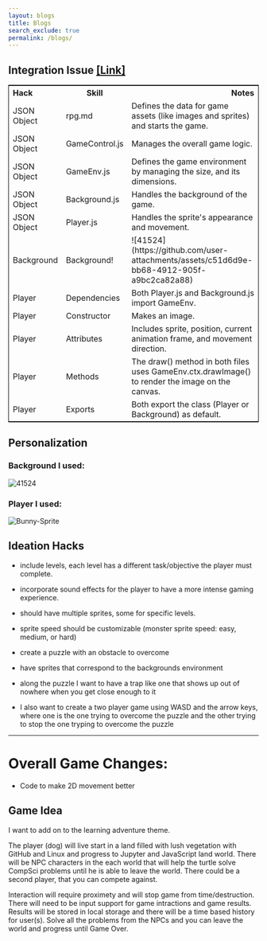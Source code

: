 ```yaml
---
layout: blogs 
title: Blogs
search_exclude: true
permalink: /blogs/
---
```


## Integration Issue [ [Link] ](https://github.com/whitelunarium/Aneesh_2025/issues/6)

<table style="width:100%; border: 1px solid black;">
  <tr>
    <th style="text-align:left">Hack</th>
    <th style="text-align:center">Skill</th>
    <th style="text-align:right">Notes</th>
  </tr>
  <tr>
    <td>JSON Object</td>
    <td>rpg.md</td>
    <td>Defines the data for game assets (like images and sprites) and starts the game.</td>
  </tr>
  <tr>
    <td>JSON Object</td>
    <td>GameControl.js</td>
    <td>Manages the overall game logic.</td>
  </tr>
  <tr>
    <td>JSON Object</td>
    <td>GameEnv.js</td>
    <td>Defines the game environment by managing the size, and its dimensions.</td>
  </tr>
  <tr>
    <td>JSON Object</td>
    <td>Background.js</td>
    <td>Handles the background of the game.</td>
  </tr>
  <tr>
    <td>JSON Object</td>
    <td>Player.js</td>
    <td>Handles the sprite's appearance and movement.</td>
  </tr>
  <tr>
    <td>Background</td>
    <td>Background!</td>
    <td>![41524](https://github.com/user-attachments/assets/c51d6d9e-bb68-4912-905f-a9bc2ca82a88)</td>
  </tr>
  <tr>
    <td>Player</td>
    <td>Dependencies</td>
    <td>Both Player.js and Background.js import GameEnv.</td>
  </tr>
  <tr>
    <td>Player</td>
    <td>Constructor</td>
    <td>Makes an image.</td>
  </tr>
  <tr>
    <td>Player</td>
    <td>Attributes</td>
    <td>Includes sprite, position, current animation frame, and movement direction.</td>
  </tr>
  <tr>
    <td>Player</td>
    <td>Methods</td>
    <td>The draw() method in both files uses GameEnv.ctx.drawImage() to render the image on the canvas.</td>
  </tr>
  <tr>
    <td>Player</td>
    <td>Exports</td>
    <td>Both export the class (Player or Background) as default.</td>
  </tr>
</table>


## Personalization

### Background I used:
![41524](https://github.com/user-attachments/assets/a4a667e2-1f93-411a-83a9-d630120b9a85)

### Player I used:
![Bunny-Sprite](https://github.com/user-attachments/assets/68e6c293-48fa-4ba5-b2ed-a992150c652d)


## Ideation Hacks
- include levels, each level has a different task/objective the player must complete.
- incorporate sound effects for the player to have a more intense gaming experience. 
- should have multiple sprites, some for specific levels. 
- sprite speed should be customizable (monster sprite speed: easy, medium, or hard)

- create a puzzle with an obstacle to overcome
- have sprites that correspond to the backgrounds environment
- along the puzzle I want to have a trap like one that shows up out of nowhere when you get close enough to it
- I also want to create a two player game using WASD and the arrow keys, where one is the one trying to overcome the puzzle and the other trying to stop the one tryping to overcome the puzzle

---

# Overall Game Changes: 
- Code to make 2D movement better

## Game Idea
I want to add on to the learning adventure theme.

The player (dog) will live start in a land filled with lush vegetation with GitHub and Linux and progress to Jupyter and JavaScript land world. There will be NPC characters in the each world that will help the turtle solve CompSci problems until he is able to leave the world. There could be a second player, that you can compete against.

Interaction will require proximety and will stop game from time/destruction. There will need to be input support for game intractions and game results. Results will be stored in local storage and there will be a time based history for user(s). Solve all the problems from the NPCs and you can leave the world and progress until Game Over.

<!-- from https://github.com/utterance/utterances -->
<script src="https://utteranc.es/client.js"
        repo="{{ site.github_username }}/{{ site.github_repo | default: site.baseurl | remove: "/" }}"
        issue-term="title"
        label="blogpost-comment"
        theme="github-light"
        crossorigin="anonymous"
        async>
</script>

